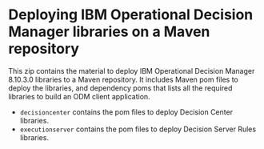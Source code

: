 # Deploying IBM Operational Decision Manager libraries on a Maven repository

This zip contains the material to deploy IBM Operational Decision Manager 8.10.3.0 libraries to a Maven repository. 
It includes Maven pom files to deploy the libraries, and dependency poms that lists all the required libraries to build
an ODM client application. 

- `decisioncenter` contains the pom files to deploy Decision Center libraries.
- `executionserver` contains the pom files to deploy Decision Server Rules libraries.
